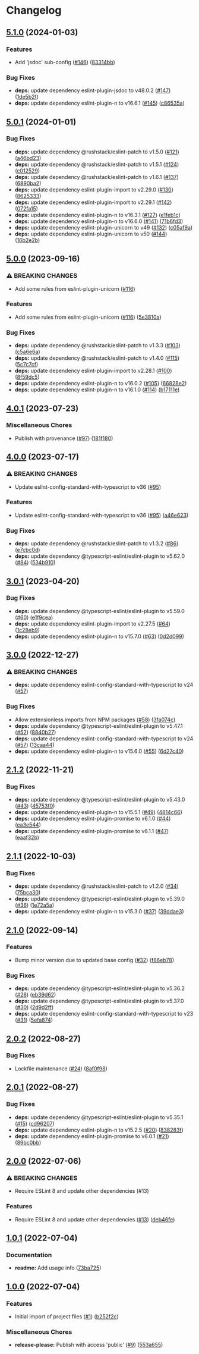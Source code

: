 # Changelog

## [5.1.0](https://github.com/meyfa/eslint-config/compare/v5.0.1...v5.1.0) (2024-01-03)


### Features

* Add 'jsdoc' sub-config ([#146](https://github.com/meyfa/eslint-config/issues/146)) ([83314bb](https://github.com/meyfa/eslint-config/commit/83314bbead581e23e5fb1c914daaadd8ca042557))


### Bug Fixes

* **deps:** update dependency eslint-plugin-jsdoc to v48.0.2 ([#147](https://github.com/meyfa/eslint-config/issues/147)) ([1de5b2f](https://github.com/meyfa/eslint-config/commit/1de5b2fda892f2f3203abc99dbe9478c3885f12f))
* **deps:** update dependency eslint-plugin-n to v16.6.1 ([#145](https://github.com/meyfa/eslint-config/issues/145)) ([c86535a](https://github.com/meyfa/eslint-config/commit/c86535aa38b90f6b776caef5d5bcd0bed8949c99))

## [5.0.1](https://github.com/meyfa/eslint-config/compare/v5.0.0...v5.0.1) (2024-01-01)


### Bug Fixes

* **deps:** update dependency @rushstack/eslint-patch to v1.5.0 ([#121](https://github.com/meyfa/eslint-config/issues/121)) ([a46bd23](https://github.com/meyfa/eslint-config/commit/a46bd23a4982d99742cc222997f4f482a3b9418c))
* **deps:** update dependency @rushstack/eslint-patch to v1.5.1 ([#124](https://github.com/meyfa/eslint-config/issues/124)) ([c012529](https://github.com/meyfa/eslint-config/commit/c01252969fecc33ae28ecaef08c9ea8d15604cf2))
* **deps:** update dependency @rushstack/eslint-patch to v1.6.1 ([#137](https://github.com/meyfa/eslint-config/issues/137)) ([6890ba2](https://github.com/meyfa/eslint-config/commit/6890ba25c99c2c872972e55e87e0c37c8e12be73))
* **deps:** update dependency eslint-plugin-import to v2.29.0 ([#130](https://github.com/meyfa/eslint-config/issues/130)) ([8625333](https://github.com/meyfa/eslint-config/commit/8625333bef321def0ae6ade818d7daefcd36fbc9))
* **deps:** update dependency eslint-plugin-import to v2.29.1 ([#142](https://github.com/meyfa/eslint-config/issues/142)) ([072fa15](https://github.com/meyfa/eslint-config/commit/072fa1542a160e8ddb0f4fb82dd37a95a08e5c4a))
* **deps:** update dependency eslint-plugin-n to v16.3.1 ([#127](https://github.com/meyfa/eslint-config/issues/127)) ([e1feb1c](https://github.com/meyfa/eslint-config/commit/e1feb1cabebb5a8bcfa091ee9501d5d0937aa7a1))
* **deps:** update dependency eslint-plugin-n to v16.6.0 ([#141](https://github.com/meyfa/eslint-config/issues/141)) ([71b6fd3](https://github.com/meyfa/eslint-config/commit/71b6fd3208b6cae9fecee6a36c0c8d04cf50d03e))
* **deps:** update dependency eslint-plugin-unicorn to v49 ([#132](https://github.com/meyfa/eslint-config/issues/132)) ([c05af9a](https://github.com/meyfa/eslint-config/commit/c05af9a5383d6aa846f83e4afbe50a0367597ff2))
* **deps:** update dependency eslint-plugin-unicorn to v50 ([#144](https://github.com/meyfa/eslint-config/issues/144)) ([16b2e2b](https://github.com/meyfa/eslint-config/commit/16b2e2bcfc445c7f2d3e66416cc8a578a2af4f8d))

## [5.0.0](https://github.com/meyfa/eslint-config/compare/v4.0.1...v5.0.0) (2023-09-16)


### ⚠ BREAKING CHANGES

* Add some rules from eslint-plugin-unicorn ([#116](https://github.com/meyfa/eslint-config/issues/116))

### Features

* Add some rules from eslint-plugin-unicorn ([#116](https://github.com/meyfa/eslint-config/issues/116)) ([5e3810a](https://github.com/meyfa/eslint-config/commit/5e3810aa7f6f3280f043392b620b2aa1c84a1ca1))


### Bug Fixes

* **deps:** update dependency @rushstack/eslint-patch to v1.3.3 ([#103](https://github.com/meyfa/eslint-config/issues/103)) ([c5a6e6a](https://github.com/meyfa/eslint-config/commit/c5a6e6afae414031ca19b1b110e3ff6c74d074ad))
* **deps:** update dependency @rushstack/eslint-patch to v1.4.0 ([#115](https://github.com/meyfa/eslint-config/issues/115)) ([5c7c7cf](https://github.com/meyfa/eslint-config/commit/5c7c7cf671e98f2a8e690cb6cca2ba682e3b7832))
* **deps:** update dependency eslint-plugin-import to v2.28.1 ([#100](https://github.com/meyfa/eslint-config/issues/100)) ([8f59dc5](https://github.com/meyfa/eslint-config/commit/8f59dc522b0be83657120792f4d08ad53f17cfc7))
* **deps:** update dependency eslint-plugin-n to v16.0.2 ([#105](https://github.com/meyfa/eslint-config/issues/105)) ([66828e2](https://github.com/meyfa/eslint-config/commit/66828e2da9242306cb46dffd7aed04a962d25358))
* **deps:** update dependency eslint-plugin-n to v16.1.0 ([#114](https://github.com/meyfa/eslint-config/issues/114)) ([b17111e](https://github.com/meyfa/eslint-config/commit/b17111ebaa30cf834ed5a484decd9c3c3ef49031))

## [4.0.1](https://github.com/meyfa/eslint-config/compare/v4.0.0...v4.0.1) (2023-07-23)


### Miscellaneous Chores

* Publish with provenance ([#97](https://github.com/meyfa/eslint-config/issues/97)) ([181f180](https://github.com/meyfa/eslint-config/commit/181f18049020ade5cf0f58003ac919b60baae671))

## [4.0.0](https://github.com/meyfa/eslint-config/compare/v3.0.1...v4.0.0) (2023-07-17)


### ⚠ BREAKING CHANGES

* Update eslint-config-standard-with-typescript to v36 ([#95](https://github.com/meyfa/eslint-config/issues/95))

### Features

* Update eslint-config-standard-with-typescript to v36 ([#95](https://github.com/meyfa/eslint-config/issues/95)) ([a46e623](https://github.com/meyfa/eslint-config/commit/a46e623f84b38fed48b38594ddd22f1f5718ec54))


### Bug Fixes

* **deps:** update dependency @rushstack/eslint-patch to v1.3.2 ([#86](https://github.com/meyfa/eslint-config/issues/86)) ([e7cbc0d](https://github.com/meyfa/eslint-config/commit/e7cbc0d790d7275c1f2a46686421e46998b91bc7))
* **deps:** update dependency @typescript-eslint/eslint-plugin to v5.62.0 ([#84](https://github.com/meyfa/eslint-config/issues/84)) ([534b910](https://github.com/meyfa/eslint-config/commit/534b910fa58652baf6d44e2c3d385123d960eeec))

## [3.0.1](https://github.com/meyfa/eslint-config/compare/v3.0.0...v3.0.1) (2023-04-20)


### Bug Fixes

* **deps:** update dependency @typescript-eslint/eslint-plugin to v5.59.0 ([#60](https://github.com/meyfa/eslint-config/issues/60)) ([e1f9cea](https://github.com/meyfa/eslint-config/commit/e1f9cea1d964bd5dfc75e6fe2af81387dadd2cdc))
* **deps:** update dependency eslint-plugin-import to v2.27.5 ([#64](https://github.com/meyfa/eslint-config/issues/64)) ([1c28eb9](https://github.com/meyfa/eslint-config/commit/1c28eb9aeee7d7a67b039d0c562075085cb268c1))
* **deps:** update dependency eslint-plugin-n to v15.7.0 ([#63](https://github.com/meyfa/eslint-config/issues/63)) ([0d2d099](https://github.com/meyfa/eslint-config/commit/0d2d099a35059a5e0792e9a5b8ac608c9f776865))

## [3.0.0](https://github.com/meyfa/eslint-config/compare/v2.1.2...v3.0.0) (2022-12-27)


### ⚠ BREAKING CHANGES

* **deps:** update dependency eslint-config-standard-with-typescript to v24 ([#57](https://github.com/meyfa/eslint-config/issues/57))

### Bug Fixes

* Allow extensionless imports from NPM packages ([#58](https://github.com/meyfa/eslint-config/issues/58)) ([3fa074c](https://github.com/meyfa/eslint-config/commit/3fa074c9a6379b017f8986d63cbb4d6c245a878e))
* **deps:** update dependency @typescript-eslint/eslint-plugin to v5.47.1 ([#52](https://github.com/meyfa/eslint-config/issues/52)) ([8840b27](https://github.com/meyfa/eslint-config/commit/8840b27feb9940ee3ba6750da6719736b62c0740))
* **deps:** update dependency eslint-config-standard-with-typescript to v24 ([#57](https://github.com/meyfa/eslint-config/issues/57)) ([13caa44](https://github.com/meyfa/eslint-config/commit/13caa44cc8e46255d3df489a0e33445bbccd86f7))
* **deps:** update dependency eslint-plugin-n to v15.6.0 ([#55](https://github.com/meyfa/eslint-config/issues/55)) ([6d27c40](https://github.com/meyfa/eslint-config/commit/6d27c404f1545300f35492ca0f53c8cb6441556d))

## [2.1.2](https://github.com/meyfa/eslint-config/compare/v2.1.1...v2.1.2) (2022-11-21)


### Bug Fixes

* **deps:** update dependency @typescript-eslint/eslint-plugin to v5.43.0 ([#43](https://github.com/meyfa/eslint-config/issues/43)) ([45753f0](https://github.com/meyfa/eslint-config/commit/45753f0515e56dd9e2176cc85ff70ed459be5582))
* **deps:** update dependency eslint-plugin-n to v15.5.1 ([#49](https://github.com/meyfa/eslint-config/issues/49)) ([4814c66](https://github.com/meyfa/eslint-config/commit/4814c6604a76bbc84a7c5db1a2405cf39066c498))
* **deps:** update dependency eslint-plugin-promise to v6.1.0 ([#44](https://github.com/meyfa/eslint-config/issues/44)) ([ea3e544](https://github.com/meyfa/eslint-config/commit/ea3e5444de429a1b435680158de7dede77d08d6c))
* **deps:** update dependency eslint-plugin-promise to v6.1.1 ([#47](https://github.com/meyfa/eslint-config/issues/47)) ([eaaf32b](https://github.com/meyfa/eslint-config/commit/eaaf32b054233b3874f8a5fb76a18c299239c866))

## [2.1.1](https://github.com/meyfa/eslint-config/compare/v2.1.0...v2.1.1) (2022-10-03)


### Bug Fixes

* **deps:** update dependency @rushstack/eslint-patch to v1.2.0 ([#34](https://github.com/meyfa/eslint-config/issues/34)) ([75bca30](https://github.com/meyfa/eslint-config/commit/75bca30e78d35ae5746ef30581efa9bdf8cd0603))
* **deps:** update dependency @typescript-eslint/eslint-plugin to v5.39.0 ([#36](https://github.com/meyfa/eslint-config/issues/36)) ([1e72a5a](https://github.com/meyfa/eslint-config/commit/1e72a5aa833e584503e1f176e04c528edab49ccf))
* **deps:** update dependency eslint-plugin-n to v15.3.0 ([#37](https://github.com/meyfa/eslint-config/issues/37)) ([39ddae3](https://github.com/meyfa/eslint-config/commit/39ddae321372664954db8014b7027bdc40a9375a))

## [2.1.0](https://github.com/meyfa/eslint-config/compare/v2.0.2...v2.1.0) (2022-09-14)


### Features

* Bump minor version due to updated base config ([#32](https://github.com/meyfa/eslint-config/issues/32)) ([f86eb78](https://github.com/meyfa/eslint-config/commit/f86eb78bcce94a8c59489d5d858e75451e1f581b))


### Bug Fixes

* **deps:** update dependency @typescript-eslint/eslint-plugin to v5.36.2 ([#26](https://github.com/meyfa/eslint-config/issues/26)) ([eb39d62](https://github.com/meyfa/eslint-config/commit/eb39d62b2db290b6ce21a7dda4f3575ad5ec5ee7))
* **deps:** update dependency @typescript-eslint/eslint-plugin to v5.37.0 ([#30](https://github.com/meyfa/eslint-config/issues/30)) ([2d9d2ff](https://github.com/meyfa/eslint-config/commit/2d9d2ff87c734f0201c108d60c10e318f4478b67))
* **deps:** update dependency eslint-config-standard-with-typescript to v23 ([#31](https://github.com/meyfa/eslint-config/issues/31)) ([5efa874](https://github.com/meyfa/eslint-config/commit/5efa8748f68aaa6c8cc7dbae7237f823899e3316))

## [2.0.2](https://github.com/meyfa/eslint-config/compare/v2.0.1...v2.0.2) (2022-08-27)


### Bug Fixes

* Lockfile maintenance ([#24](https://github.com/meyfa/eslint-config/issues/24)) ([8af0f98](https://github.com/meyfa/eslint-config/commit/8af0f980ec30c9eb044d6783e04e8fd3422812e7))

## [2.0.1](https://github.com/meyfa/eslint-config/compare/v2.0.0...v2.0.1) (2022-08-27)


### Bug Fixes

* **deps:** update dependency @typescript-eslint/eslint-plugin to v5.35.1 ([#15](https://github.com/meyfa/eslint-config/issues/15)) ([cd96207](https://github.com/meyfa/eslint-config/commit/cd9620788abd5d1aca14ef76ab0afa238eff6089))
* **deps:** update dependency eslint-plugin-n to v15.2.5 ([#20](https://github.com/meyfa/eslint-config/issues/20)) ([838283f](https://github.com/meyfa/eslint-config/commit/838283f3350311cf4fdcd250eaa4cea22c642cae))
* **deps:** update dependency eslint-plugin-promise to v6.0.1 ([#21](https://github.com/meyfa/eslint-config/issues/21)) ([89bc0bb](https://github.com/meyfa/eslint-config/commit/89bc0bba0585c2be231b0c9af3a725df30881c97))

## [2.0.0](https://github.com/meyfa/eslint-config/compare/v1.0.1...v2.0.0) (2022-07-06)


### ⚠ BREAKING CHANGES

* Require ESLint 8 and update other dependencies (#13)

### Features

* Require ESLint 8 and update other dependencies ([#13](https://github.com/meyfa/eslint-config/issues/13)) ([deb46fe](https://github.com/meyfa/eslint-config/commit/deb46fe47c2917cc64b38aff1fdb9d6eefaf7d9c))

## [1.0.1](https://github.com/meyfa/eslint-config/compare/v1.0.0...v1.0.1) (2022-07-04)


### Documentation

* **readme:** Add usage info ([73ba725](https://github.com/meyfa/eslint-config/commit/73ba7257c118aab2c5af07a8836efe9e2f0972d8))

## [1.0.0](https://github.com/meyfa/eslint-config/compare/v1.0.0...v1.0.0) (2022-07-04)


### Features

* Initial import of project files ([#1](https://github.com/meyfa/eslint-config/issues/1)) ([b252f2c](https://github.com/meyfa/eslint-config/commit/b252f2c45b929ed5f113c9586de0542e5ac462ee))


### Miscellaneous Chores

* **release-please:** Publish with access 'public' ([#9](https://github.com/meyfa/eslint-config/issues/9)) ([553a655](https://github.com/meyfa/eslint-config/commit/553a655123622f31612a08d71ad8c0ccefd543f9))
